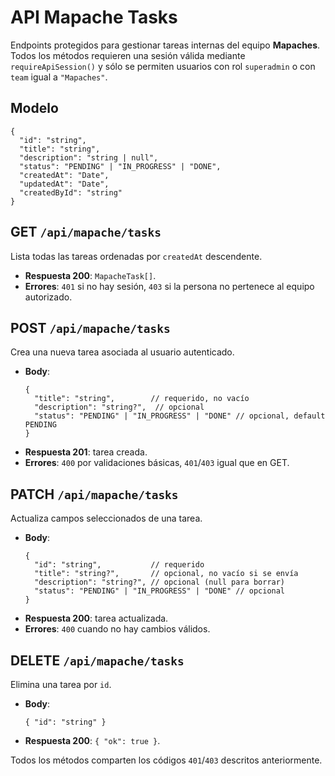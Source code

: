 # API Mapache Tasks

Endpoints protegidos para gestionar tareas internas del equipo **Mapaches**. Todos los métodos requieren una sesión válida mediante `requireApiSession()` y sólo se permiten usuarios con rol `superadmin` o con `team` igual a `"Mapaches"`.

## Modelo

```jsonc
{
  "id": "string",
  "title": "string",
  "description": "string | null",
  "status": "PENDING" | "IN_PROGRESS" | "DONE",
  "createdAt": "Date",
  "updatedAt": "Date",
  "createdById": "string"
}
```

## GET `/api/mapache/tasks`

Lista todas las tareas ordenadas por `createdAt` descendente.

- **Respuesta 200**: `MapacheTask[]`.
- **Errores**: `401` si no hay sesión, `403` si la persona no pertenece al equipo autorizado.

## POST `/api/mapache/tasks`

Crea una nueva tarea asociada al usuario autenticado.

- **Body**:
  ```jsonc
  {
    "title": "string",        // requerido, no vacío
    "description": "string?",  // opcional
    "status": "PENDING" | "IN_PROGRESS" | "DONE" // opcional, default PENDING
  }
  ```
- **Respuesta 201**: tarea creada.
- **Errores**: `400` por validaciones básicas, `401`/`403` igual que en GET.

## PATCH `/api/mapache/tasks`

Actualiza campos seleccionados de una tarea.

- **Body**:
  ```jsonc
  {
    "id": "string",           // requerido
    "title": "string?",       // opcional, no vacío si se envía
    "description": "string?", // opcional (null para borrar)
    "status": "PENDING" | "IN_PROGRESS" | "DONE" // opcional
  }
  ```
- **Respuesta 200**: tarea actualizada.
- **Errores**: `400` cuando no hay cambios válidos.

## DELETE `/api/mapache/tasks`

Elimina una tarea por `id`.

- **Body**:
  ```jsonc
  { "id": "string" }
  ```
- **Respuesta 200**: `{ "ok": true }`.

Todos los métodos comparten los códigos `401`/`403` descritos anteriormente.
